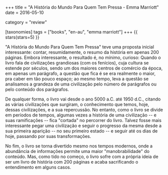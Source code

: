 +++
title = "A História do Mundo Para Quem Tem Pressa - Emma Marriott"
date = 2016-05-10

category = "review"

[taxonomies]
tags = ["books", "en-au", "emma marriott"]
+++
{{ stars(stars=5) }}

"A História do Mundo Para Quem Tem Pressa" teve uma proposta inicial interessante: contar, resumidamente, o resumo da história em apenas 200 páginas. Embora interessante, o resultado é, no mínimo, curioso: Quando o livro fala de civilizações grandiosas (com os fenícios), cuja cultura se estende por séculos, sendo um dos maiores centros de comércio da época, em apenas um parágrafo, a questão que fica é se era realmente o maior, pra caber em tão pouco espaço; ao mesmo tempo, leva a questão se analisamos a grandeza de uma civilização pelo número de parágrafos ou pelo conteúdo dos parágrafos.

De qualquer forma, o livro vai desde o ano 5000 a.C. até 1950 d.C., citando as várias civilizações que surgiram, o conhecimento que temos, hoje, dessas civilizações, e a sua repercussão. No entanto, como o livro se divide em períodos de tempos, algumas vezes a história de uma civilização -- e suas ramificações -- fica "cortada" no percorrer do livro. Talvez fosse mais interessante pegar uma civilização e seguir o progresso da mesma desde a sua primeira aparição -- no seu primeiro estado -- e seguir até os dias de hoje, passando por suas transformações.

No fim, o livro se torna divertido mesmo nos tempos modernos, onde a abundância de informações permite uma maior "manobrabilidade" do conteúdo. Mas, como tido no começo, o livro sofre com a própria ideia de ser um livro de história com 200 páginas e acaba sacrificando o entendimento em alguns casos.